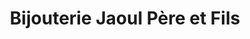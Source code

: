 ---
title: "Bijouterie Jaoul Père et Fils"
url: /le-vigan/bijouterie-jaoul-pere-et-fils/
shop: bijoux
---